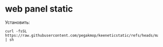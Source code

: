 # web panel static

Установить:
```
curl -fsSL https://raw.githubusercontent.com/pegakmop/keeneticstatic/refs/heads/main/install.sh | sh
```
